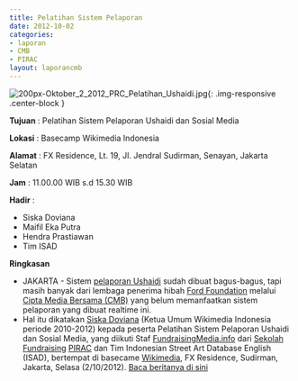 ```yaml
---
title: Pelatihan Sistem Pelaporan
date: 2012-10-02
categories:
- laporan
- CMB
- PIRAC
layout: laporancmb
---
```


![200px-Oktober_2_2012_PRC_Pelatihan_Ushaidi.jpg](/uploads/200px-Oktober_2_2012_PRC_Pelatihan_Ushaidi.jpg){: .img-responsive .center-block }


**Tujuan** : Pelatihan Sistem Pelaporan Ushaidi dan Sosial Media 

**Lokasi** : Basecamp Wikimedia Indonesia 

**Alamat** : FX Residence, Lt. 19, Jl. Jendral Sudirman, Senayan, Jakarta Selatan 

**Jam** : 11.00.00 WIB s.d 15.30 WIB 

**Hadir** :
* Siska Doviana
* Maifil Eka Putra
* Hendra Prastiawan
* Tim ISAD

**Ringkasan**  
* JAKARTA - Sistem [pelaporan Ushaidi](http://lapor.ciptamedia.org/) sudah dibuat bagus-bagus, tapi masih banyak dari lembaga penerima hibah [Ford Foundation](http://www.fordfoundation.org/) melalui [Cipta Media Bersama (CMB)](http://ciptamedia.org/) yang belum memanfaatkan sistem pelaporan yang dibuat realtime ini. 
* Hal itu dikatakan [Siska Doviana](http://www.wikimedia.or.id/wiki/Pengguna:Siska/) (Ketua Umum Wikimedia Indonesia periode 2010-2012) kepada peserta Pelatihan Sistem Pelaporan Ushaidi dan Sosial Media, yang diikuti Staf [FundraisingMedia.info](http://www.fundraisingmedia.info/) dari [Sekolah Fundraising](sekolahfundraising.com) [PIRAC](http://www.pirac.org/) dan Tim Indonesian Street Art Database English (ISAD), bertempat di basecame [Wikimedia](https://wikimediafoundation.org/wiki/Halaman_Utama/), FX Residence, Sudirman, Jakarta, Selasa (2/10/2012). [Baca beritanya di sini](http://www.fundraisingmedia.info/blog/2012/10/04/sistem-ushaidi-tunjang-pelaporan-lembaga-penerima-hibah/)
